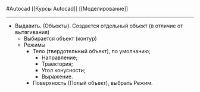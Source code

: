 #Autocad 
[[Курсы Autocad]]
[[Моделирование]]
__________

- Выдавить. (Объекты). Создается отдельный объект (в отличие от вытягивания)
	- Выбирается объект (контур)
	- Режимы
		- Тело (твердотельный объект), по умолчанию;
			- Направление;
			- Траектория;
			- Угол конусности;
			- Выражение.
		- Поверхность (Полый объект), выбрать Режим.